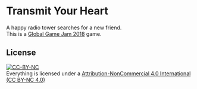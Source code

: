 # Transmit Your Heart
A happy radio tower searches for a new friend.  
This is a [Global Game Jam 2018](https://globalgamejam.org/2018/games/cq) game.  

## License
[![CC-BY-NC](https://i.creativecommons.org/l/by-nc/4.0/88x31.png)](https://creativecommons.org/licenses/by-nc/4.0/)  
Everything is licensed under a [Attribution-NonCommercial 4.0 International (CC BY-NC 4.0) ](https://creativecommons.org/licenses/by-nc/4.0/)
